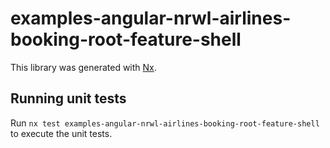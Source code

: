 # examples-angular-nrwl-airlines-booking-root-feature-shell

This library was generated with [Nx](https://nx.dev).

## Running unit tests

Run `nx test examples-angular-nrwl-airlines-booking-root-feature-shell` to
execute the unit tests.
